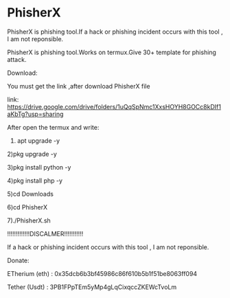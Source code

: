 # PhisherX
PhisherX is phishing tool.If a hack or phishing incident occurs with this tool , I am not reponsible.



PhisherX is phishing tool.Works on termux.Give 30+ template for phishing attack.

Download:

You must get the link ,after download PhisherX file

link: https://drive.google.com/drive/folders/1uQqSpNmc1XxsHOYH8GOCc8kDIf1aKbTg?usp=sharing

After open the termux and write:

1) apt upgrade -y

2)pkg upgrade -y

3)pkg install python -y

4)pkg install php -y

5)cd Downloads

6)cd PhisherX

7)./PhisherX.sh



!!!!!!!!!!!!!DISCALMER!!!!!!!!!!!

If a hack or phishing incident occurs with this tool , I am not reponsible.

Donate:

ETherium (eth) : 0x35dcb6b3bf45986c86f610b5b1f51be8063ff094

Tether (Usdt) : 3PB1FPpTEm5yMp4gLqCixqccZKEWcTvoLm
